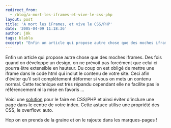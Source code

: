 ```yaml
---
redirect_from:
  - /blog/a-mort-les-iframes-et-vive-le-css-php
layout: post
title: 'A mort les iFrames, et vive le CSS/PHP'
date: '2005-04-09 11:18:36'
author: j0k
tags: blabla
excerpt: "Enfin un article qui propose autre chose que des moches iframes.   Des fois quand on développe un design, on ne prévoit pas forcément que celui ci pourra être extensible en hauteur. Du coup on est obligé de mettre une iframe dans le code html qui inclut le contenu de votre site. Ceci afin d'éviter qu'il soit complètement déformer si vous on mets un contenu normal.  \n  …"
---
```


Enfin un article qui propose autre chose que des moches iframes.   Des fois quand on développe un design, on ne prévoit pas forcément que celui ci pourra être extensible en hauteur. Du coup on est obligé de mettre une iframe dans le code html qui inclut le contenu de votre site. Ceci afin d'éviter qu'il soit complètement déformer si vous on mets un contenu normal.   Cette technique est très répandu cependant elle ne facilite pas le référencement ni la mise en favoris ...

Voici une [solution](http://css.alsacreations.com/Tutoriels-PHP/Inclure-un-fichier-dans-un-autre-grace-a-CSS-et-PHP) pour le faire en CSS/PHP et ainsi éviter d'inclure une page dans le centre de votre index. Cette astuce utilise une propriété des CSS, le overflow: auto.

Hop on en prends de la graine et on le rajoute dans les marques-pages !
